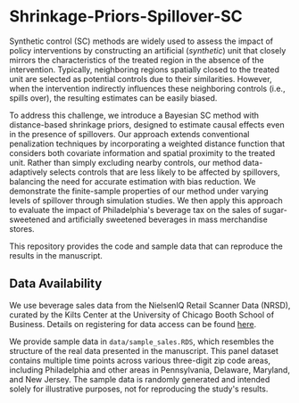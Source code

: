 # Shrinkage-Priors-Spillover-SC

Synthetic control (SC) methods are widely used to assess the impact of policy interventions by constructing an artificial (*synthetic*) unit that closely mirrors the characteristics of the treated region in the absence of the intervention.
Typically, neighboring regions spatially closed to the treated unit are selected as potential controls due to their similarities. 
However, when the intervention indirectly influences these neighboring controls (i.e., spills over), the resulting estimates can be easily biased. 

To address this challenge, we introduce a Bayesian SC method with distance-based shrinkage priors, designed to estimate causal effects even in the presence of spillovers.
Our approach extends conventional penalization techniques by incorporating a weighted distance function that considers both covariate information and spatial proximity to the treated unit.
Rather than simply excluding nearby controls, our method data-adaptively selects controls that are less likely to be affected by spillovers, balancing the need for accurate estimation with bias reduction.
We demonstrate the finite-sample properties of our method under varying levels of spillover through simulation studies. 
We then apply this approach to evaluate the impact of Philadelphia's beverage tax on the sales of sugar-sweetened and artificially sweetened beverages in mass merchandise stores.

This repository provides the code and sample data that can reproduce the results in the manuscript.

## Data Availability

We use beverage sales data from the NielsenIQ Retail Scanner Data (NRSD), curated by the Kilts Center at the University of Chicago Booth School of Business. 
Details on registering for data access can be found [here](https://www.chicagobooth.edu/research/kilts/research-data/nielseniq).

We provide sample data in `data/sample_sales.RDS`, which resembles the structure of the real data presented in the manuscript. 
This panel dataset contains multiple time points across various three-digit zip code areas, including Philadelphia and other areas in Pennsylvania, Delaware, Maryland, and New Jersey. 
The sample data is randomly generated and intended solely for illustrative purposes, not for reproducing the study's results.


